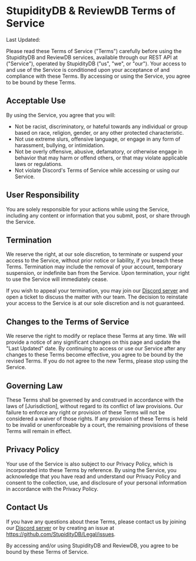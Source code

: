 # StupidityDB & ReviewDB Terms of Service

Last Updated: <Last Updated Date>

Please read these Terms of Service ("Terms") carefully before using the StupidityDB and ReviewDB services, available through our REST API at <REST API URL> ("Service"), operated by StupidityDB ("us", "we", or "our"). Your access to and use of the Service is conditioned upon your acceptance of and compliance with these Terms. By accessing or using the Service, you agree to be bound by these Terms.

## Acceptable Use

By using the Service, you agree that you will:
* Not be racist, discriminatory, or hateful towards any individual or group based on race, religion, gender, or any other protected characteristic.
* Not use extreme slurs, offensive language, or engage in any form of harassment, bullying, or intimidation.
* Not be overly offensive, abusive, defamatory, or otherwise engage in behavior that may harm or offend others, or that may violate applicable laws or regulations.
* Not violate Discord's Terms of Service while accessing or using our Service.

## User Responsibility

You are solely responsible for your actions while using the Service, including any content or information that you submit, post, or share through the Service.

## Termination

We reserve the right, at our sole discretion, to terminate or suspend your access to the Service, without prior notice or liability, if you breach these Terms. Termination may include the removal of your account, temporary suspension, or indefinite ban from the Service. Upon termination, your right to use the Service will immediately cease.

If you wish to appeal your termination, you may join our [Discord server](<Link>) and open a ticket to discuss the matter with our team. The decision to reinstate your access to the Service is at our sole discretion and is not guaranteed.

## Changes to the Terms of Service

We reserve the right to modify or replace these Terms at any time. We will provide a notice of any significant changes on this page and update the "Last Updated" date. By continuing to access or use our Service after any changes to these Terms become effective, you agree to be bound by the revised Terms. If you do not agree to the new Terms, please stop using the Service.

## Governing Law

These Terms shall be governed by and construed in accordance with the laws of [Jurisdiction], without regard to its conflict of law provisions. Our failure to enforce any right or provision of these Terms will not be considered a waiver of those rights. If any provision of these Terms is held to be invalid or unenforceable by a court, the remaining provisions of these Terms will remain in effect.

## Privacy Policy

Your use of the Service is also subject to our Privacy Policy, which is incorporated into these Terms by reference. By using the Service, you acknowledge that you have read and understand our Privacy Policy and consent to the collection, use, and disclosure of your personal information in accordance with the Privacy Policy.

## Contact Us

If you have any questions about these Terms, please contact us by joining our [Discord server](<Link>) or by creating an issue at https://github.com/StupidityDB/Legal/issues.

By accessing and/or using StupidityDB and ReviewDB, you agree to be bound by these Terms of Service.
 
